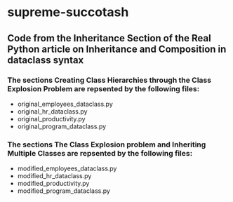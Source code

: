 # supreme-succotash
## Code from the Inheritance Section of the Real Python article on Inheritance and Composition in dataclass syntax ##

### The sections Creating Class Hierarchies through the Class Explosion Problem are repsented by the following files: ###

* original_employees_dataclass.py
* original_hr_dataclass.py
* original_productivity.py
* original_program_dataclass.py

### The sections The Class Explosion problem and Inheriting Multiple Classes are repsented by the following files: ###

* modified_employees_dataclass.py
* modified_hr_dataclass.py
* modified_productivity.py
* modified_program_dataclass.py
